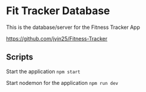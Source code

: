# Fit Tracker Database

This is the database/server for the Fitness Tracker App

https://github.com/jyin25/Fitness-Tracker

## Scripts

Start the application `npm start`

Start nodemon for the application `npm run dev`

